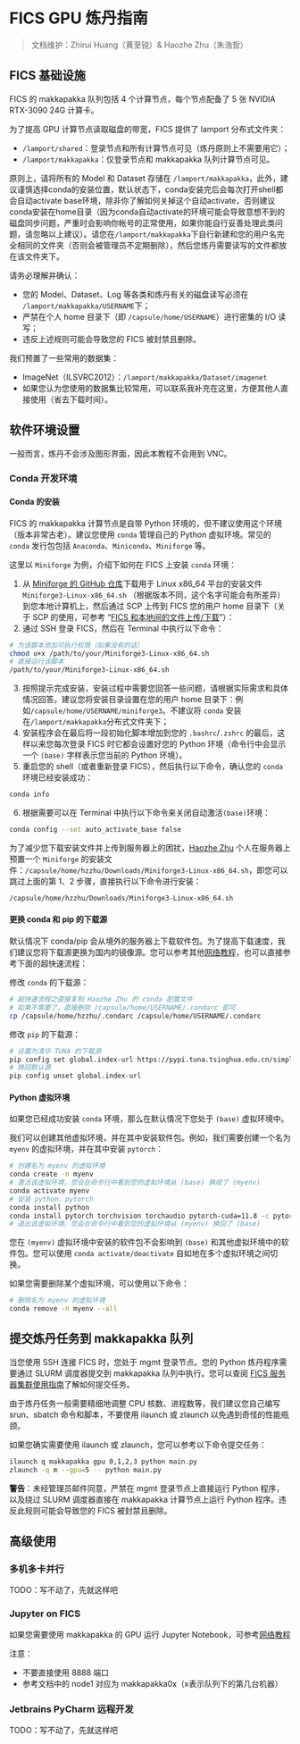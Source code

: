 # FICS GPU 炼丹指南

> 文档维护：Zhirui Huang（黄至锐）& Haozhe Zhu（朱浩哲）

## FICS 基础设施

FICS 的 makkapakka 队列包括 4 个计算节点，每个节点配备了 5 张 NVIDIA RTX-3090 24G 计算卡。

为了提高 GPU 计算节点读取磁盘的带宽，FICS 提供了 lamport 分布式文件夹：
- `/lamport/shared`：登录节点和所有计算节点可见（炼丹原则上不需要用它）；
- `/lamport/makkapakka`：仅登录节点和 makkapakka 队列计算节点可见。

原则上，请将所有的 Model 和 Dataset 存储在 `/lamport/makkapakka`，此外，建议谨慎选择conda的安装位置，默认状态下，conda安装完后会每次打开shell都会自动activate base环境，除非你了解如何关掉这个自动activate，否则建议conda安装在home目录（因为conda自动activate的环境可能会导致意想不到的磁盘同步问题，严重时会影响你帐号的正常使用，如果你能自行妥善处理此类问题，请忽略以上建议）。请您在`/lamport/makkapakka`下自行新建和您的用户名完全相同的文件夹（否则会被管理员不定期删除），然后您炼丹需要读写的文件都放在该文件夹下。

请务必理解并确认：
- 您的 Model、Dataset、Log 等各类和炼丹有关的磁盘读写必须在 `/lamport/makkapakka/USERNAME`下；
- 严禁在个人 home 目录下（即 `/capsule/home/USERNAME`）进行密集的 I/O 读写；
- 违反上述规则可能会导致您的 FICS 被封禁且删除。

我们预置了一些常用的数据集：
- ImageNet（ILSVRC2012）：`/lamport/makkapakka/Dataset/imagenet`
- 如果您认为您使用的数据集比较常用，可以联系我补充在这里，方便其他人直接使用（省去下载时间）。

## 软件环境设置

一般而言，炼丹不会涉及图形界面，因此本教程不会用到 VNC。

### Conda 开发环境

#### Conda 的安装
FICS 的 makkapakka 计算节点是自带 Python 环境的，但不建议使用这个环境（版本非常古老）。建议您使用 `conda` 管理自己的 Python 虚拟环境。常见的 `conda` 发行包包括 `Anaconda`、`Miniconda`、`Miniforge` 等。

这里以 `Miniforge` 为例，介绍下如何在 FICS 上安装 `conda` 环境：
1. 从 [Miniforge 的 GitHub 仓库](https://github.com/conda-forge/miniforge/releases)下载用于 Linux x86_64 平台的安装文件 `Miniforge3-Linux-x86_64.sh` （根据版本不同，这个名字可能会有所差异）到您本地计算机上，然后通过 SCP 上传到 FICS 您的用户 home 目录下（关于 SCP 的使用，可参考 “[FICS 和本地间的文件上传/下载](README.md#fics-和本地间的文件上传下载)”）：
2. 通过 SSH 登录 FICS，然后在 Terminal 中执行以下命令：
  ```bash
  # 为该脚本添加可执行权限（如果没有的话）
  chmod u+x /path/to/your/Miniforge3-Linux-x86_64.sh
  # 直接运行该脚本
  /path/to/your/Miniforge3-Linux-x86_64.sh
  ```
3. 按照提示完成安装，安装过程中需要您回答一些问题，请根据实际需求和具体情况回答。建议您将安装目录设置在您的用户 home 目录下：例如`/capsule/home/USERNAME/miniforge3`。不建议将 `conda` 安装在`/lamport/makkapakka`分布式文件夹下；
4. 安装程序会在最后将一段初始化脚本增加到您的 `.bashrc`/`.zshrc` 的最后，这样以来您每次登录 FICS 时它都会设置好您的 Python 环境（命令行中会显示一个 `(base)` 字样表示您当前的 Python 环境）。
5. 重启您的 shell（或者重新登录 FICS），然后执行以下命令，确认您的 `conda` 环境已经安装成功：
  ```bash
  conda info
  ```
6. 根据需要可以在 Terminal 中执行以下命令来关闭自动激活`(base)`环境：
  ```bash
  conda config --set auto_activate_base false
  ```

为了减少您下载安装文件并上传到服务器上的困扰，[Haozhe Zhu](https://github.com/zhutmost) 个人在服务器上预置一个 `Miniforge` 的安装文件：`/capsule/home/hzzhu/Downloads/Miniforge3-Linux-x86_64.sh`，即您可以跳过上面的第 1、2 步骤，直接执行以下命令进行安装：
```bash
/capsule/home/hzzhu/Downloads/Miniforge3-Linux-x86_64.sh
```

#### 更换 conda 和 pip 的下载源

默认情况下 conda/pip 会从境外的服务器上下载软件包。为了提高下载速度，我们建议您将下载源更换为国内的镜像源。您可以参考其他[网络教程](https://zhuanlan.zhihu.com/p/474087997)，也可以直接参考下面的超快速流程：

修改 `conda` 的下载源：
```bash
# 超快速流程之直接复制 Haozhe Zhu 的 conda 配置文件
# 如果不需要了，直接删除 /capsule/home/USERNAME/.condarc 即可
cp /capsule/home/hzzhu/.condarc /capsule/home/USERNAME/.condarc
```

修改 `pip` 的下载源：
```bash
# 设置为清华 TUNA 的下载源
pip config set global.index-url https://pypi.tuna.tsinghua.edu.cn/simple
# 换回默认源
pip config unset global.index-url
```

#### Python 虚拟环境

如果您已经成功安装 `conda` 环境，那么在默认情况下您处于 `(base)` 虚拟环境中。

我们可以创建其他虚拟环境，并在其中安装软件包。例如，我们需要创建一个名为 `myenv` 的虚拟环境，并在其中安装 `pytorch`：
```bash
# 创建名为 myenv 的虚拟环境
conda create -n myenv
# 激活该虚拟环境，您会在命令行中看到您的虚拟环境从 (base) 换成了 (myenv)
conda activate myenv
# 安装 python、pytorch
conda install python
conda install pytorch torchvision torchaudio pytorch-cuda=11.8 -c pytorch -c nvidia
# 退出该虚拟环境，您会在命令行中看到您的虚拟环境从 (myenv) 换回了 (base)
```

您在 `(myenv)` 虚拟环境中安装的软件包不会影响到 `(base)` 和其他虚拟环境中的软件包。您可以使用 `conda activate/deactivate` 自如地在多个虚拟环境之间切换。

如果您需要删除某个虚拟环境，可以使用以下命令：
```bash
# 删除名为 myenv 的虚拟环境
conda remove -n myenv --all
```

## 提交炼丹任务到 makkapakka 队列

当您使用 SSH 连接 FICS 时，您处于 mgmt 登录节点。您的 Python 炼丹程序需要通过 SLURM 调度器提交到 makkapakka 队列中执行。您可以查阅 [FICS 服务器集群使用指南](README.md)了解如何提交任务。

由于炼丹任务一般需要精细地调整 CPU 核数、进程数等，我们建议您自己编写 srun、sbatch 命令和脚本，不要使用 ilaunch 或 zlaunch 以免遇到奇怪的性能瓶颈。

如果您确实需要使用 ilaunch 或 zlaunch，您可以参考以下命令提交任务：
```bash
ilaunch q makkapakka gpu 0,1,2,3 python main.py
zlaunch -q m --gpu=5 -- python main.py
```

**警告**：未经管理员邮件同意，严禁在 mgmt 登录节点上直接运行 Python 程序，以及绕过 SLURM 调度器直接在 makkapakka 计算节点上运行 Python 程序。违反此规则可能会导致您的 FICS 被封禁且删除。

## 高级使用

### 多机多卡并行

TODO：写不动了，先就这样吧

### Jupyter on FICS

如果您需要使用 makkapakka 的 GPU 运行 Jupyter Notebook，可参考[网络教程]([：](https://alexanderlabwhoi.github.io/post/2019-03-08_jpn_slurm/))

注意：
- 不要直接使用 8888 端口
- 参考文档中的 node1 对应为 makkapakka0x（x表示队列下的第几台机器）

### Jetbrains PyCharm 远程开发

TODO：写不动了，先就这样吧

